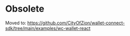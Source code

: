 # Obsolete
Moved to: https://github.com/CityOfZion/wallet-connect-sdk/tree/main/examples/wc-wallet-react
